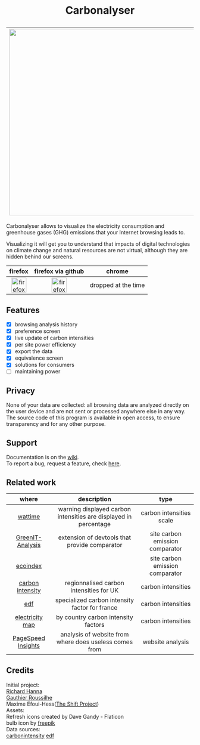 # <p align="center">Carbonalyser</p>


|     <img src="https://user-images.githubusercontent.com/97546053/168147462-af5a8280-04fb-43d7-8712-34cc89910733.png" width="500px" />         |        <img src="https://user-images.githubusercontent.com/97546053/168147090-8574a6a7-1579-4010-87ff-6d7ccd63bc42.png" width="500px" />         |
|--------------|-----------------|


Carbonalyser allows to visualize the electricity consumption and greenhouse gases (GHG) emissions that your Internet browsing leads to.<br />

Visualizing it will get you to understand that impacts of digital technologies on climate change and natural resources are not virtual, although they are hidden behind our screens.
<br />

| firefox  | firefox via github | chrome                |
|:----------:|:------------------------:|:-------------------------:|
| [<img alt="firefox" width="40px" src="https://upload.wikimedia.org/wikipedia/commons/thumb/6/66/Firefox_logo.png/636px-Firefox_logo.png" />](https://addons.mozilla.org/fr/firefox/addon/carbonalyser-fork/)     | [<img alt="firefox via github" width="40px" src="https://github.githubassets.com/images/modules/logos_page/GitHub-Mark.png"/>](https://github.com/AAABBBCCCAAAA/Carbonalyser/releases) | dropped at the time |

<!-- [<img alt="chrome via github" src="https://upload.wikimedia.org/wikipedia/commons/thumb/e/e2/Google_Chrome_icon_%282011%29.svg/512px-Google_Chrome_icon_%282011%29.svg.png" width="40px" />](https://github.com/AAABBBCCCAAAA/Carbonalyser/wiki/Install-for-chrome---without-chrome-webstore)  -->

## Features
- [x] browsing analysis history
- [x] preference screen
- [x] live update of carbon intensities
- [x] per site power efficiency
- [x] export the data
- [x] equivalence screen
- [x] solutions for consumers
- [ ] maintaining power

## Privacy

None of your data are collected: all browsing data are analyzed directly on the user device and are not sent or processed anywhere else in any way.<br />
The source code of this program is available in open access, to ensure transparency and for any other purpose. 

## Support

Documentation is on the [wiki](https://github.com/AAABBBCCCAAAA/Carbonalyser/wiki).<br />
To report a bug, request a feature, check [here](https://github.com/AAABBBCCCAAAA/Carbonalyser/issues).

## Related work

| where | description | type |
|:----------:|:------------------------:|:-----:|
|[wattime](https://www.watttime.org/)| warning displayed carbon intensities are displayed in percentage | carbon intensities scale |
|[GreenIT-Analysis](https://addons.mozilla.org/fr/firefox/addon/greenit-analysis/)| extension of devtools that provide comparator | site carbon emission comparator |
|[ecoindex](http://www.ecoindex.fr/)| | site carbon emission comparator |
|[carbon intensity](https://carbonintensity.org.uk/) | regionnalised carbon intensities for UK | carbon intensities |
|[edf](https://opendata.edf.fr/api/records/1.0/search/?dataset=indicateurs-de-performance-extra-financiere&q=&facet=annee&facet=engagements_rse&facet=csr_goals&facet=indicateurs_cles_de_performance&facet=performance_indicators&refine.indicateurs_cles_de_performance=Intensit%C3%A9+carbone%C2%A0%3A+%C3%A9missions+sp%C3%A9cifiques+de+CO2+dues+%C3%A0+la+production+d%E2%80%99%C3%A9lectricit%C3%A9+%E2%88%9A+(gCO2%2FkWh)) | specialized carbon intensity factor for france | carbon intensities |
|[electricity map](https://app.electricitymap.org/map) | by country carbon intensity factors | carbon intensities |
|[PageSpeed Insights](https://pagespeed.web.dev/?hl=fr) | analysis of website from where does useless comes from |website analysis |

## Credits

Initial project:<br />
[Richard Hanna](https://twitter.com/richardhanna)<br />
[Gauthier Roussilhe](http://gauthierroussilhe.com)<br />
Maxime Efoui-Hess([The Shift Project](https://theshiftproject.org/en/home/))<br />
Assets:<br />
Refresh icons created by Dave Gandy - Flaticon<br />
bulb icon by [freepik](https://www.flaticon.com/fr/auteurs/freepik)<br />
Data sources:<br />
[carbonintensity](https://carbonintensity.org.uk/)
[edf](https://opendata.edf.fr/api/records/1.0/search/?dataset=indicateurs-de-performance-extra-financiere&q=&facet=annee&facet=engagements_rse&facet=csr_goals&facet=indicateurs_cles_de_performance&facet=performance_indicators&refine.indicateurs_cles_de_performance=Intensit%C3%A9+carbone%C2%A0%3A+%C3%A9missions+sp%C3%A9cifiques+de+CO2+dues+%C3%A0+la+production+d%E2%80%99%C3%A9lectricit%C3%A9+%E2%88%9A+(gCO2%2FkWh))<br />
